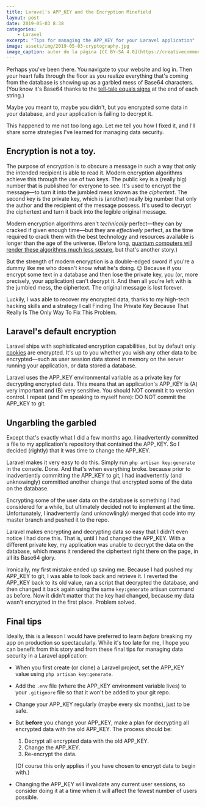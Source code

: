 ```yaml
---
title: Laravel's APP_KEY and the Encryption Minefield
layout: post
date: 2019-05-03 8:38
categories:
    - Laravel
excerpt: "Tips for managing the APP_KEY for your Laravel application"
image: assets/img/2019-05-03-cryptography.jpg
image_caption: autor de la página [CC BY-SA 4.0](https://creativecommons.org/licenses/by-sa/4.0)
---
```


Perhaps you've been there. You navigate to your website and log in. Then your heart falls through the floor as you realize everything that's coming from the database is showing up as a garbled mess of Base64 characters. (You know it's Base64 thanks to the [tell-tale equals signs](https://en.wikipedia.org/wiki/Base64#Decoding_Base64_with_padding) at the end of each string.)

Maybe you meant to, maybe you didn't, but you encrypted some data in your database, and your application is failing to decrypt it.

This happened to me not too long ago. Let me tell you how I fixed it, and I'll share some strategies I've learned for managing data security.

## Encryption is not a toy.

The purpose of encryption is to obscure a message in such a way that only the intended recipient is able to read it. Modern encryption algorithms achieve this through the use of two keys. The public key is a (really big) number that is published for everyone to see. It's used to encrypt the message&mdash;to turn it into the jumbled mess known as the *ciphertext*. The second key is the private key, which is (another) really big number that only the author and the recipient of the message possess. It's used to decrypt the ciphertext and turn it back into the legible original message.

Modern encryption algorithms aren't *technically* perfect&mdash;they can by cracked if given enough time&mdash;but they are *effectively* perfect, as the time required to crack them with the best technology and resources available is longer than the age of the universe. (Before long, [quantum computers will render these algorithms much less secure](https://youtu.be/lvTqbM5Dq4Q), but that's another story.)

But the strength of modern encryption is a double-edged sword if you're a dummy like me who doesn't know what he's doing. &#x1F609; Because if you encrypt some text in a database and then lose the private key, you (or, more precisely, your application) can't decrypt it. And then all you're left with is the jumbled mess, the ciphertext. The original message is lost forever.

Luckily, I was able to recover my encrypted data, thanks to my high-tech hacking skills and a strategy I call Finding The Private Key Because That Really Is The Only Way To Fix This Problem.

## Laravel's default encryption

Laravel ships with sophisticated encryption capabilities, but by default only [cookies](https://laravel.com/docs/5.8/responses#cookies-and-encryption) are encrypted. It's up to you whether you wish any other data to be encrypted&mdash;such as user session data stored in memory on the server running your application, or data stored a database.

Laravel uses the APP_KEY environmental variable as a private key for decrypting encrypted data. This means that an application's APP_KEY is (A) very important and (B) very sensitive. You should NOT commit it to version control. I repeat (and I'm speaking to myself here): DO NOT commit the APP_KEY to git.

## Ungarbling the garbled

Except that's exactly what I did a few months ago. I inadvertently committed a file to my application's repository that contained the APP_KEY. So I decided (rightly) that it was time to change the APP_KEY.

Laravel makes it very easy to do this. Simply run `php artisan key:generate` in the console. Done. And that's when everything broke. because prior to inadvertiently committing the APP_KEY to git, I had inadvertently (and unknowingly) committed another change that encrypted some of the data on the database.

Encrypting some of the user data on the database is something I had considered for a while, but ultimately decided not to implement at the time. Unfortunately, I inadvertently (and unknowlingly) merged that code into my master branch and pushed it to the repo.

Laravel makes encrypting and decrypting data so easy that I didn't even notice I had done this. That is, until I had changed the APP_KEY. With a different private key, my application was unable to decrypt the data on the database, which means it rendered the ciphertext right there on the page, in all its Base64 glory.

Ironically, my first mistake ended up saving me. Because I had pushed my APP_KEY to git, I was able to look back and retrieve it. I reverted the APP_KEY back to its old value, ran a script that decrypted the database, and then changed it back again using the same `key:generate` artisan command as before. Now it didn't matter that the key had changed, because my data wasn't encrypted in the first place. Problem solved.

## Final tips

Ideally, this is a lesson I would have preferred to learn *before* breaking my app on production so spectacularly. While it's too late for me, I hope you can benefit from this story and from these final tips for managing data security in a Laravel application:

- When you first create (or clone) a Laravel project, set the APP_KEY value using `php artisan key:generate`.

- Add the `.env` file (where the APP_KEY environment variable lives) to your `.gitignore` file so that it won't be added to your git repo.

- Change your APP_KEY regularly (maybe every six months), just to be safe.

- But **before** you change your APP_KEY, make a plan for decrypting all encrypted data with the old APP_KEY. The process should be:
    1. Decrypt all encrypted data with the old APP_KEY.
    1. Change the APP_KEY.
    1. Re-encrypt the data.
    
    (Of course this only applies if you have chosen to encrypt data to begin with.)
    
- Changing the APP_KEY will invalidate any current user sessions, so consider doing it at a time when it will affect the fewest number of users possible.
